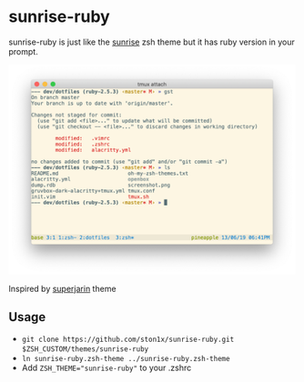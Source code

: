 # sunrise-ruby
sunrise-ruby is just like the [sunrise](https://github.com/robbyrussell/oh-my-zsh/blob/master/themes/sunrise.zsh-theme) zsh theme but it has ruby version in your prompt.

![](screenshot.png)

Inspired by [superjarin](https://github.com/robbyrussell/oh-my-zsh/blob/master/themes/superjarin.zsh-theme) theme

## Usage
- `git clone https://github.com/ston1x/sunrise-ruby.git $ZSH_CUSTOM/themes/sunrise-ruby`
- `ln sunrise-ruby.zsh-theme ../sunrise-ruby.zsh-theme`
- Add `ZSH_THEME="sunrise-ruby"` to your .zshrc
